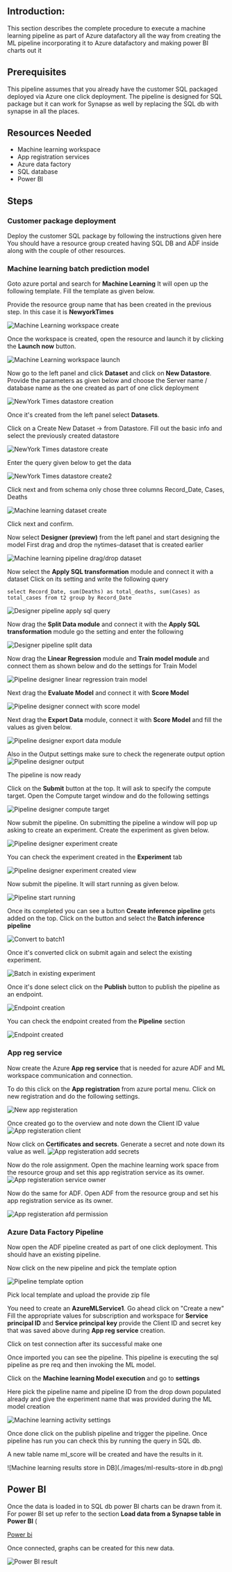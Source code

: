 ## Introduction:

This section describes the complete procedure to execute a machine learning pipeline as part of Azure datafactory all the way from creating the ML pipeline incorporating it to Azure datafactory and making power BI charts out it 

## Prerequisites

This pipeline assumes that you already have the customer SQL packaged deployed via Azure one click deployment. 
The pipeline is designed for SQL package but it can work for Synapse as well by replacing the SQL db with synapse in all the places.

## Resources Needed
  - Machine learning workspace
  - App registration services
  - Azure data factory
  - SQL database
  - Power BI

## Steps

### Customer package deployment

Deploy the customer SQL package by following the instructions given here<hyperlink to NYtimes customer package> 
You should have a resource group created having SQL DB and ADF inside along with the couple of other resources.

### Machine learning batch prediction model

Goto azure portal and search for **Machine Learning**
It will open up the following template. Fill the template as given below.

Provide the resource group name that has been created in the previous step. In this case it is **NewyorkTimes**

![Machine Learning workspace create](./images/ML-ws-create.png)

Once the workspace is created, open the resource and launch it by clicking the **Launch now** button.

![Machine Learning workspace launch](./images/ml-ws-launch.png)


Now go to the left panel and click **Dataset** and click on **New Datastore**.
Provide the parameters as given below and choose the Server name / database name as the one created as part of one click deployment

![NewYork Times datastore creation](./images/nytimes-datastore-creation.png)

Once it's created from the left panel select **Datasets**. 

Click on a Create New Dataset -> from Datastore. Fill out the basic info and select the previously created datastore

![NewYork Times datastore create](./images/nytime-dataset-create.png)

Enter the query given below to get the data

![NewYork Times datastore create2](./images/nytimes-dataset-create2.png)

Click next and from schema only chose three columns Record_Date, Cases, Deaths

![Machine learning dataset create](./images/ml-dataset-create4.png)

Click next and confirm.

Now select **Designer (preview)** from the left panel and start designing the model
First drag and drop the nytimes-dataset that is created earlier 

![Machine learning pipeline drag/drop dataset](./images/designer-pipeline-drag-dataset.png)

Now select the **Apply SQL transformation** module  and connect it with a dataset
Click on its setting and write the following query

`select Record_Date, sum(Deaths) as total_deaths, sum(Cases) as total_cases from t2 group by Record_Date`

![Designer pipeline apply sql query](./images/designer-pipeline-apply-sql.png)

Now drag the **Split Data module** and connect it with the **Apply SQL transformation** module go the setting and enter the following

![Designer pipeline split data](./images/designer-pipeline-split-data.png)

Now drag the **Linear Regression** module and **Train model module** and connect them as shown below and do the settings for Train Model

![Pipeline designer linear regression train model](./images/pipeline-design-linear-reg-train-model.png)

Next drag the **Evaluate Model** and connect it with **Score Model**

![Pipeline designer connect with score model](./images/pipeline-design-score-eval.png)

Next drag the **Export Data** module, connect it with **Score Model** and fill the values as given below. 

![Pipeline designer export data module](./images/pipeline-design-exportdata.png)

Also in the Output settings make sure to check the regenerate output option
![Pipeline designer output](./images/pipeline-design-exp-data-output.png)


The pipeline is now ready

Click on the **Submit** button at the top. It will ask to specify the compute target.
Open the Compute target window and do the following settings

![Pipeline designer compute target](./images/design-pipeline-ct.png)

Now submit the pipeline. On submitting the pipeline a window will pop up asking to create an experiment. Create the experiment as given below.

![Pipeline designer experiment create](./images/design-pipeline-exp-create.png)

 You can check the experiment created in the **Experiment** tab

![Pipeline designer experiment created view](./images/exp-created-view.png)

Now submit the pipeline. It will start running as given below.

![Pipeline start running](./images/design-pipeline-start-running.png)

Once its completed you can see a button **Create inference pipeline** gets added on the top.
Click on the button and select the **Batch inference pipeline**

![Convert to batch1](./images/convert-to-batch-1.png)

Once it's converted click on submit again and select the existing experiment.

![Batch in existing experiment](./images/batch-in-existing-exp.png)

Once it's done select click on the **Publish** button to publish the pipeline as an endpoint.

![Endpoint creation](./images/endpoint-creation.png)

You can check the endpoint created from the **Pipeline** section

![Endpoint created](./images/ep-created-view.png)




### App reg service 

Now create the Azure **App reg service** that is needed for azure ADF and ML workspace communication and connection. 

To do this click on the **App registration** from azure portal menu.
Click on new registration and do the following settings.

![New app registeration](./images/reg-app-create.png)

Once created go to the overview and note down the Client ID value
![App registeration client](./images/app-reg-client.png)


 Now click on **Certificates and secrets**. Generate a secret and note down its value as well. 
![App registeration add secrets](./images/app-reg-add-secret.png)

Now do the role assignment.
Open the  machine learning work space from the resource group and set this app registration service as its owner.
![App registeration service owner](./images/app-reg-ws-permission.png)

Now do the same for ADF. Open ADF from the resource group and set his app registration service as its owner.

![App registeration afd permission](./images/app-reg-adf-permission.png)


### Azure Data Factory Pipeline

Now open the ADF pipeline created as part of one click deployment. This should have an existing pipeline.

Now click on the new pipeline and pick the template option

![Pipeline template option](./images/pipeline-from-template.png)

Pick local template and upload the provide zip file

You need to create  an **AzureMLService1**.
Go ahead click on "Create a new" 
Fill the appropriate values for subscription and workspace for **Service principal ID** and **Service principal key** provide the Client ID and secret key that was saved above during **App reg service** creation.

Click on test connection after its successful make one

Once imported you can see the pipeline. 
This pipeline is executing the sql pipeline as pre req and then invoking the ML model.

Click on the **Machine learning Model execution** and go to **settings**


Here pick the pipeline name and pipeline ID from the drop down populated already and give the experiment name that was provided during the ML model creation

![Machine learning activity settings](./images/ml-activity-setting.png)


Once done click on the publish pipeline and trigger the pipeline.
Once pipeline has run you can check this by running the query in SQL db.

A new table name ml_score will be created and have the results in it.

![Machine learning results store in DB](./images/ml-results-store in db.png)





## Power BI 

Once the data is loaded in to SQL db power BI charts can be drawn from it.
For power BI set up refer to the section **Load data from a Synapse table in Power BI**  (

[Power bi](https://github.com/ayesha-kr/covid-one-click-deployment/tree/master/datasets/covid-19/newyork-times/powerbi/README.md)

Once connected, graphs can be created for this new data.

![Power BI result](./images/powerbi.png)



